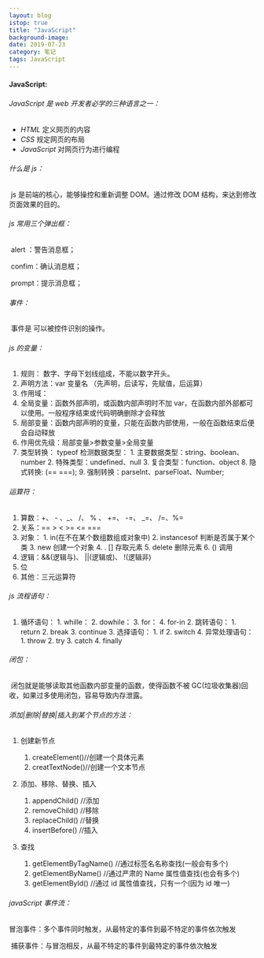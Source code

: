 ```yaml
---
layout: blog
istop: true
title: "JavaScript"
background-image:
date: 2019-07-23
category: 笔记
tags: JavaScript
---
```


#### JavaScript:

###### JavaScript 是 web 开发者必学的三种语言之一：

- _HTML_ 定义网页的内容
- _CSS_ 规定网页的布局
- _JavaScript_ 对网页行为进行编程

###### 什么是 js：

​ js 是前端的核心，能够操控和重新调整 DOM。通过修改 DOM 结构，来达到修改页面效果的目的。

###### js 常用三个弹出框：

​ alert ：警告消息框；

​ confim：确认消息框；

​ prompt：提示消息框；

###### 事件：

​ 事件是 可以被控件识别的操作。

###### js 的变量：

1. 规则： 数字、字母下划线组成，不能以数字开头。
2. 声明方法：var 变量名 （先声明，后读写，先赋值，后运算）
3. 作用域：
4. 全局变量：函数外部声明，或函数内部声明时不加 var，在函数内部外部都可以使用。一般程序结束或代码明确删除才会释放
5. 局部变量：函数内部声明的变量，只能在函数内部使用，一般在函数结束后便会自动释放
6. 作用优先级：局部变量>参数变量>全局变量
7. 类型转换：
   typeof 检测数据类型： 1. 主要数据类型：string、boolean、number 2. 特殊类型：undefined、null 3. 复合类型：function、object
   8. 隐式转换: (== ===);
   9. 强制转换：parseInt、parseFloat、Number;

###### 运算符：

1. 算数：+、 - 、_、 /、 % 、 +=、 -=、 _=、 /=、%=
2. 关系：== > < >= <= ===
3. 对象： 1. in(在不在某个数组数组或对象中) 2. instancesof 判断是否属于某个类 3. new 创建一个对象 4. . [] 存取元素 5. delete 删除元素 6. () 调用
4. 逻辑：&&(逻辑与)、 ||(逻辑或)、 !(逻辑非)
5. 位
6. 其他：三元运算符

###### js 流程语句：

1. 循环语句： 1. whille： 2. dowhile： 3. for： 4. for-in 2. 跳转语句： 1. return 2. break 3. continue 3. 选择语句： 1. if 2. switch 4. 异常处理语句： 1. throw 2. try 3. catch 4. finally

###### 闭包：

​ 闭包就是能够读取其他函数内部变量的函数，使得函数不被 GC(垃圾收集器)回收，如果过多使用闭包，容易导致内存泄露。

###### 添加|删除|替换|插入到某个节点的方法：

1. 创建新节点

   1. createElement()//创建一个具体元素
   2. creatTextNode()//创建一个文本节点

2. 添加、移除、替换、插入
   1. appendChild() //添加
   2. removeChild() //移除
   3. replaceChild() //替换
   4. insertBefore() //插入
3. 查找
   1. getElementByTagName() //通过标签名名称查找(一般会有多个)
   2. getElementByName() //通过严肃的 Name 属性值查找(也会有多个)
   3. getElementById() //通过 id 属性值查找，只有一个(因为 id 唯一)

###### javaScript 事件流：

冒泡事件：多个事件同时触发，从最特定的事件到最不特定的事件依次触发

​ 捕获事件：与冒泡相反，从最不特定的事件到最特定的事件依次触发

